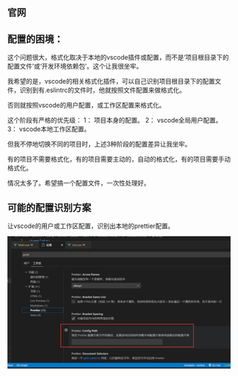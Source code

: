 

## 官网



## 配置的困境：
这个问题很大，格式化取决于本地的vscode插件或配置，而不是‘项目根目录下的配置文件’或‘开发环境依赖包’。这个让我很坐牢。

我希望的是，vscode的相关格式化插件，可以自己识别项目根目录下的配置文件，识别到有.eslintrc的文件时，他就按照文件配置来做格式化。

否则就按照vscode的用户配置，或工作区配置来格式化。

这个阶段有严格的优先级：
1： 项目本身的配置。
2： vscode全局用户配置。
3： vscode本地工作区配置。

但我不停地切换不同的项目时，上述3种阶段的配置差异让我坐牢。

有的项目不需要格式化，有的项目需要主动的，自动的格式化，有的项目需要手动格式化。

情况太多了。希望搞一个配置文件，一次性处理好。



## 可能的配置识别方案
让vscode的用户或工作区配置，识别出本地的prettier配置。

![image-20221020100452727](https://raw.githubusercontent.com/RuanZhongNan/img-store/main/img/image-20221020100452727.png)
